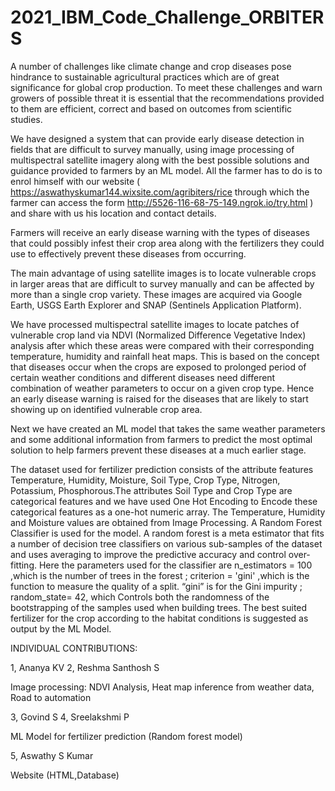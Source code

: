 # 2021_IBM_Code_Challenge_ORBITERS
A number of challenges like climate change and crop diseases pose hindrance to sustainable agricultural practices which are of great significance for global crop production. To meet these challenges and warn growers of possible threat it is essential that the recommendations provided to them are efficient, correct and based on outcomes from scientific studies.

We have designed a system that can provide early disease detection in fields that are difficult to survey manually, using image processing of multispectral satellite imagery along with the best possible solutions and guidance provided to farmers by an ML model. All the farmer has to do is to enrol himself with our website ( https://aswathyskumar144.wixsite.com/agribiters/rice through which the farmer can access the form http://5526-116-68-75-149.ngrok.io/try.html ) and share with us his location and contact details.

Farmers will receive an early disease warning with the types of diseases that could possibly infest their crop area along with the fertilizers they could use to effectively prevent these diseases from occurring.

The main advantage of using satellite images is to locate vulnerable crops in larger areas that are difficult to survey manually and can be affected by more than a single crop variety. These images are acquired via Google Earth, USGS Earth Explorer and SNAP (Sentinels Application Platform). 

We have processed multispectral satellite images to locate patches of vulnerable crop land via NDVI (Normalized Difference Vegetative Index) analysis after which these areas were compared with their corresponding temperature, humidity and rainfall heat maps. This is based on the concept that diseases occur when the crops are exposed to prolonged period of certain weather conditions and different diseases need different combination of weather parameters to occur on a given crop type. Hence an early disease warning is raised for the diseases that are likely to start showing up on identified vulnerable crop area.

Next we have created an ML model that takes the same weather parameters and some additional information from farmers to predict the most optimal solution to help farmers prevent these diseases at a much earlier stage.

The dataset  used for fertilizer prediction consists of the attribute features Temperature, Humidity, Moisture, Soil Type, Crop Type, Nitrogen, Potassium, Phosphorous.The attributes Soil Type and Crop Type are categorical features and we have used One Hot Encoding to Encode these categorical features as a one-hot numeric array. The Temperature, Humidity and Moisture values are obtained from Image Processing. A Random Forest Classifier is used for the model. A random forest is a meta estimator that fits a number of decision tree classifiers on various sub-samples of the dataset and uses averaging to improve the predictive accuracy and control over-fitting. Here the parameters used for the classifier are n_estimators = 100 ,which is the number of trees in the forest ; criterion = 'gini' ,which is the function to measure the quality of a split. “gini” is for the Gini impurity ; random_state= 42, which Controls both the randomness of the bootstrapping of the samples used when building trees. The best suited fertilizer for the crop according to the habitat conditions is suggested as output by the ML Model.

INDIVIDUAL CONTRIBUTIONS:

1, Ananya KV
2, Reshma Santhosh S

Image processing:
NDVI Analysis, Heat map inference from weather data, Road to automation

3, Govind S
4, Sreelakshmi P

ML Model for fertilizer prediction (Random forest model)

5, Aswathy S Kumar

Website (HTML,Database)

